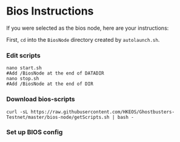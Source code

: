 # Bios Instructions

If you were selected as the bios node, here are your instructions:

First, `cd` into the `BiosNode` directory created by `autolaunch.sh`.

### Edit scripts
```console
nano start.sh
#Add /BiosNode at the end of DATADIR
nano stop.sh
#Add /BiosNode at the end of DIR
```

### Download bios-scripts
```console
curl -sL https://raw.githubusercontent.com/HKEOS/Ghostbusters-Testnet/master/bios-node/getScripts.sh | bash -
```

### Set up BIOS config
